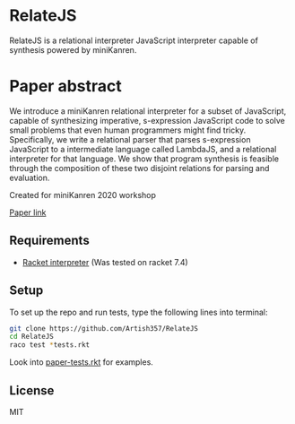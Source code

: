 # RelateJS
RelateJS is a relational interpreter JavaScript interpreter capable of synthesis powered by miniKanren.

# Paper abstract
We introduce a miniKanren relational interpreter for a subset of JavaScript, capable of synthesizing imperative, s-expression JavaScript code to solve small problems that even human programmers might find tricky. Specifically, we write a relational parser that parses s-expression JavaScript to a intermediate language called LambdaJS, and a relational interpreter for that language.  We show that program synthesis is feasible through the composition of these two disjoint relations for parsing and evaluation.

Created for miniKanren 2020 workshop

[Paper link](example.com)

## Requirements
* [Racket interpreter](https://racket-lang.org/) (Was tested on racket 7.4)

## Setup
To set up the repo and run tests, type the following lines into terminal:
```bash
git clone https://github.com/Artish357/RelateJS
cd RelateJS
raco test *tests.rkt
```
Look into [paper-tests.rkt](paper-tests.rkt) for examples.

## License
MIT
